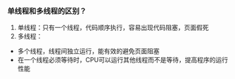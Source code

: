 ### 单线程和多线程的区别？

1. 单线程：只有一个线程，代码顺序执行，容易出现代码阻塞，页面假死
2. 多线程：
- 多个线程，线程间独立运行，能有效的避免页面阻塞
- 在一个线程必须等待时，CPU可以运行其他线程而不是等待，提高程序的运行性能
